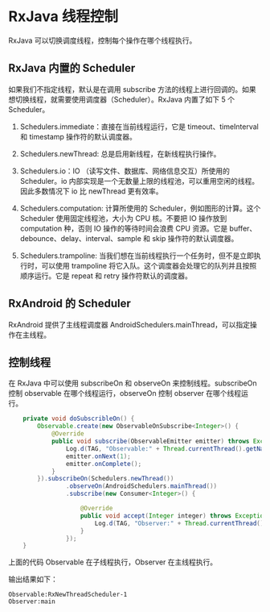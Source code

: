 # RxJava 线程控制

RxJava 可以切换调度线程，控制每个操作在哪个线程执行。

## RxJava 内置的 Scheduler

如果我们不指定线程，默认是在调用 subscribe 方法的线程上进行回调的。如果想切换线程，就需要使用调度器（Scheduler）。RxJava 内置了如下 5 个 Scheduler。

1. Schedulers.immediate：直接在当前线程运行，它是 timeout、timeInterval 和 timestamp 操作符的默认调度器。

2. Schedulers.newThread: 总是启用新线程，在新线程执行操作。

3. Schedulers.io：IO （读写文件、数据库、网络信息交互）所使用的 Scheduler。io 内部实现是一个无数量上限的线程池，可以重用空闲的线程。因此多数情况下 io 比 newThread 更有效率。

4. Schedulers.computation: 计算所使用的 Scheduler，例如图形的计算。这个 Scheduler 使用固定线程池，大小为 CPU 核。不要把 IO 操作放到 computation 种，否则 IO 操作的等待时间会浪费 CPU 资源。它是 buffer、debounce、delay、interval、sample 和 skip 操作符的默认调度器。

5. Schedulers.trampoline: 当我们想在当前线程执行一个任务时，但不是立即执行时，可以使用 trampoline 将它入队。这个调度器会处理它的队列并且按照顺序运行。它是 repeat 和 retry 操作符默认的调度器。

## RxAndroid 的 Scheduler

RxAndroid 提供了主线程调度器 AndroidSchedulers.mainThread，可以指定操作在主线程。

## 控制线程

在 RxJava 中可以使用 subscribeOn 和 observeOn 来控制线程。subscribeOn 控制 observable 在哪个线程运行，observeOn 控制 observer 在哪个线程运行。

```java
    private void doSubscribleOn() {
        Observable.create(new ObservableOnSubscribe<Integer>() {
            @Override
            public void subscribe(ObservableEmitter emitter) throws Exception {
                Log.d(TAG, "Observable:" + Thread.currentThread().getName());
                emitter.onNext(1);
                emitter.onComplete();
            }
        }).subscribeOn(Schedulers.newThread())
                .observeOn(AndroidSchedulers.mainThread())
                .subscribe(new Consumer<Integer>() {

                    @Override
                    public void accept(Integer integer) throws Exception {
                        Log.d(TAG, "Observer:" + Thread.currentThread().getName());
                    }
                });
    }
```

上面的代码 Observable 在子线程执行，Observer 在主线程执行。

输出结果如下：

```
Observable:RxNewThreadScheduler-1
Observer:main
```
